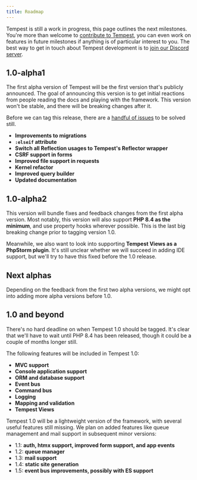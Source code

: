 ```yaml
---
title: Roadmap
---
```


Tempest is still a <span class="hl-attribute">work in progress</span>, this page outlines the next milestones. You're more than welcome to [contribute to Tempest](https://github.com/tempestphp/tempest-framework), you can even work on features in future milestones if anything is of particular interest to you. The best way to get in touch about Tempest development is to [join our Discord server](https://discord.gg/pPhpTGUMPQ).

## 1.0-alpha1

The first alpha version of Tempest will be the first version that's publicly announced. The goal of announcing this version is to get initial reactions from people reading the docs and playing with the framework. This version won't be stable, and there will be breaking changes after it.

Before we can tag this release, there are a [handful of issues](https://github.com/tempestphp/tempest-framework/milestone/2) to be solved still.

- **Improvements to migrations**
- **`:elseif` attribute**
- **Switch all Reflection usages to Tempest's Reflector wrapper**
- **CSRF support in forms**
- **Improved file support in requests**
- **Kernel refactor**
- **Improved query builder**
- **Updated documentation**

## 1.0-alpha2

This version will bundle fixes and feedback changes from the first alpha version. Most notably, this version will also support **PHP 8.4 as the minimum**, and use property hooks wherever possible. This is the last big breaking change prior to tagging version 1.0.

Meanwhile, we also want to look into supporting **Tempest Views as a PhpStorm plugin**. It's still unclear whether we will succeed in adding IDE support, but we'll try to have this fixed before the 1.0 release.

## Next alphas

Depending on the feedback from the first two alpha versions, we might opt into adding more alpha versions before 1.0.

## 1.0 and beyond

There's no hard deadline on when Tempest 1.0 should be tagged. It's clear that we'll have to wait until PHP 8.4 has been released, though it could be a couple of months longer still. 

The following features will be included in Tempest 1.0:

- **MVC support**
- **Console application support**
- **ORM and database support**
- **Event bus**
- **Command bus** 
- **Logging**
- **Mapping and validation** 
- **Tempest Views**

Tempest 1.0 will be a lightweight version of the framework, with several useful features still missing. We plan on added features like queue management and mail support in subsequent minor versions:

- 1.1: **auth, htmx support, improved form support, and app events**
- 1.2: **queue manager**
- 1.3: **mail support**
- 1.4: **static site generation**
- 1.5: **event bus improvements, possibly with ES support**